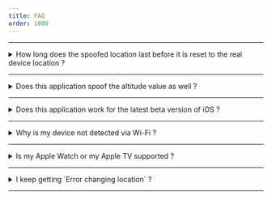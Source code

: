 ```yaml
---
title: FAQ
order: 1000
---
```


---

<details>
	<summary>How long does the spoofed location last before it is reset to the real device location ?</summary>
	<span markdown="1">The spoofed location will last forever unless you manually reset it. See ['Stop location spoofing'](../order-1-get-started/topic-3-spoof-location.html) for more details. Rebooting your iOS device or toggling location service on and off will also reset your spoofed location.</span>
</details>

---

<details>
	<summary>Does this application spoof the altitude value as well ?</summary>
	<span markdown="1">No the altitude value will not be changed. *Xcode* as well as *libimobiledevice* use the *com.apple.dt.simulatelocation* service provided by the uploaded DeveloperDiskImage. This service does not allow changing the altitude. If you want to change your altitude value you have to jailbreak your device.</span>
</details>

---

<details>
	<summary>Does this application work for the latest beta version of iOS ?</summary>
	<span markdown="1">It might, but it is not officially supported. If you try to use it and a DeveloperDiskImage is downloaded, it might happen, that the DeveloperDiskImage is outdated by the time the next beta is released. This will lead to errors when uploading the DeveloperDiskImage or when trying to spoof the location. In this case you have to manually redownload the lastest DeveloperDiskImage. See ['Refresh DeveloperDiskImage files'](../order-3-preferences/topic-1-developerdiskimage.html) for more details.</span>
</details>

---

<details>
	<summary>Why is my device not detected via Wi-Fi ?</summary>
	<span markdown="1">Most likely your device is not setup correctly. See ['Detect devices in your network'](../order-3-preferences/topic-2-network.html) for more details.</span>
</details>

---

<details>
	<summary>Is my Apple Watch or my Apple TV supported ?</summary>
	<span markdown="1">All Apple TVs after the Apple TV third generation should work. All Apple Watches should work as well. The only problem is, that *LocationSimulator* does not provide download links for the DeveloperDiskImage for these platforms. If you manually add a DeveloperDiskImage for your iOS version and platform everything should work as expected. See ['Add DeveloperDiskImage files'](../order-3-preferences/topic-1-developerdiskimage.html) for more details. </span>
</details>

---

<details>
	<summary>I keep getting `Error changing location` ?</summary>
	<span markdown="1">If you are using iOS 16.0 or later make sure that you activated [Developer Mode](https://developer.apple.com/documentation/xcode/enabling-developer-mode-on-a-device). If this does not fix your problem, you most likely used the wrong *DeveloperDiskImage* or it got somehow corrupted. Note, that each time you change the *DeveloperDiskImage* in LocationSimulator you must reboot your iOS device. Otherwise the new *DeveloperDiskImage* ist not used. You can try the following solutions to fix corrupted *DeveloperDiskImages*.    
    
**A. First solution:**    
1. Turn off your iOS device completely (slide to power off)    
2. Open LocationSimulator    
3. Open `Preferences…` &rarr; `DiskImages` &rarr; `iPhoneOS`    
4. If your iOS version appears in the list, select the entry and click the `⟳` button, if not skip to 6    
5. A new download should now be initiated     
6. Turn on your iOS device    
7. Try to use LocationSimulator    
    
**B. Second solution:**    
1. Turn off your iOS device completely (slide to power off)    
2. Install the latest version of `Xcode.app` or `Xcode-beta.app`    
3. Open ```/Applications/Xcode.app/Contents/Developer/Platforms/iPhoneOS.platform/DeviceSupport/YOUR_IOS_VERSION/``` in Finder    
4. Open LocationSimulator    
5. Open `Preferences…` &rarr; `DiskImages` &rarr; `iPhoneOS`    
6. Click the `+` button and add the files you opened in finder. For `version` enter your iOS version, e.g. 16.0    
7. A a new entry with your iOS version appears in the list    
8. Turn on your iOS device    
9. Try to use LocationSimulator    
</span>
</details>

---